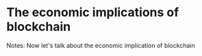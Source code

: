 # The economic implications of blockchain

Notes:
Now let's talk about the economic implication of blockchain